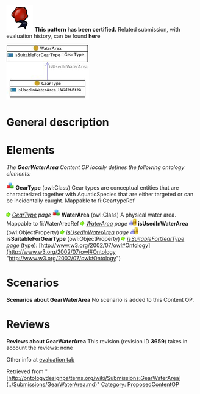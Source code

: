 [![](../images/thumb/b/b5/Certified.png/70px-Certified.png)](../Image/Certified.png.md "Certified.png") __This pattern has been certified.__
Related submission, with evaluation history, can be found __here__






[![Image:Gearwaterarea.jpg](../images/6/6e/Gearwaterarea.jpg)](../Image/Gearwaterarea.jpg.md "Image:Gearwaterarea.jpg")




#  General description


  




#  Elements


_The __GearWaterArea__ Content OP locally defines the following ontology elements:_



[![Class](../images/thumb/2/27/Class.gif/20px-Class.gif)](../Image/Class.gif.md "Class") __GearType__ (owl:Class) Gear types are conceptual entities that are characterized together with AquaticSpecies that are either targeted or can be incidentally caught. 
Mappable to fi:GeartypeRef 



 [![](../images/thumb/8/87/ArrowRight.gif/11px-ArrowRight.gif)](../Image/ArrowRight.gif.md "ArrowRight.gif") _[GearType](../Submissions/GearWaterArea/GearType.md "Submissions:GearWaterArea/GearType") page_
[![Class](../images/thumb/2/27/Class.gif/20px-Class.gif)](../Image/Class.gif.md "Class") __WaterArea__ (owl:Class) A physical water area. Mappable to fi:WaterAreaRef 
 [![](../images/thumb/8/87/ArrowRight.gif/11px-ArrowRight.gif)](../Image/ArrowRight.gif.md "ArrowRight.gif") _[WaterArea](../Submissions/GearWaterArea/WaterArea.md "Submissions:GearWaterArea/WaterArea") page_
[![ObjectProperty](../images/thumb/c/c3/ObjectProperty.gif/20px-ObjectProperty.gif)](../Image/ObjectProperty.gif.md "ObjectProperty") __isUsedInWaterArea__ (owl:ObjectProperty) 
 [![](../images/thumb/8/87/ArrowRight.gif/11px-ArrowRight.gif)](../Image/ArrowRight.gif.md "ArrowRight.gif") _[isUsedInWaterArea](../Submissions/GearWaterArea/isUsedInWaterArea.md "Submissions:GearWaterArea/isUsedInWaterArea") page_
[![ObjectProperty](../images/thumb/c/c3/ObjectProperty.gif/20px-ObjectProperty.gif)](../Image/ObjectProperty.gif.md "ObjectProperty") __isSuitableForGearType__ (owl:ObjectProperty) 
 [![](../images/thumb/8/87/ArrowRight.gif/11px-ArrowRight.gif)](../Image/ArrowRight.gif.md "ArrowRight.gif") _[isSuitableForGearType](../Submissions/GearWaterArea/isSuitableForGearType.md "Submissions:GearWaterArea/isSuitableForGearType") page_
(type): [http://www.w3.org/2002/07/owl#Ontology](http://www.w3.org/2002/07/owl#Ontology "http://www.w3.org/2002/07/owl#Ontology")



#  Scenarios



__Scenarios about GearWaterArea__
No scenario is added to this Content OP.




#  Reviews



__Reviews about GearWaterArea__
This revision (revision ID __3659__) takes in account the reviews: none


Other info at [evaluation tab](http://ontologydesignpatterns.org/wiki/index.php?title=Submissions:GearWaterArea&action=evaluation "http://ontologydesignpatterns.org/wiki/index.php?title=Submissions:GearWaterArea&action=evaluation")






Retrieved from "[http://ontologydesignpatterns.org/wiki/Submissions:GearWaterArea](../Submissions/GearWaterArea.md)"
 [Category](http://ontologydesignpatterns.org/wiki/Special:Categories "Special:Categories"): [ProposedContentOP](../Category/ProposedContentOP.md "Category:ProposedContentOP")